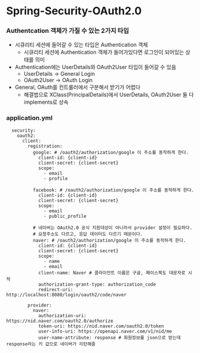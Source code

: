 # Spring-Security-OAuth2.0

### Authentcation 객체가 가질 수 있는 2가지 타입
- 시큐리티 세션에 들어갈 수 있는 타입은 Authentication 객체 
  - 시큐리티 세션에 Authentication 객체가 들어가있다면 로그인이 되어있는 상태를 의미
- Authentication에는 UserDetails와 OAuth2User 타입이 들어갈 수 있음
  - UserDetails -> General Login
  - OAuth2User -> OAuth Login
- General, OAuth를 컨트롤러에서 구분해서 받기가 어렵다
  - 해결법으로 XClass(PrincipalDetails)에서 UserDetails, OAuth2User 둘 다 implements로 상속 

### application.yml
```
  security:
    oauth2:
      client:
        registration:
          google: # /oauth2/authorization/google 이 주소를 동작하게 한다.
            client-id: {client-id}
            client-secret: {client-secret}
            scope:
              - email
              - profile

          facebook: # /oauth2/authorization/google 이 주소를 동작하게 한다.
            client-id: {client-id}
            client-secret: {client-secret}
            scope:
              - email
              - public_profile

          # 네이버는 OAuth2.0 공식 지원대상이 아니라서 provider 설정이 필요하다.
          # 요청주소도 다르고, 응답 데이터도 다르기 때문이다.
          naver: # /oauth2/authorization/google 이 주소를 동작하게 한다.
            client-id: {client-id}
            client-secret: {client-secret}
            scope:
              - name
              - email
            client-name: Naver # 클라이언트 이름은 구글, 페이스북도 대문자로 시작
            authorization-grant-type: authorization_code
            redirect-uri: http://localhost:8080/login/oauth2/code/naver

        provider:
          naver:
            authorization-uri: https://nid.naver.com/oauth2.0/authorize
            token-uri: https://nid.naver.com/oauth2.0/token
            user-info-uri: https://openapi.naver.com/v1/nid/me
            user-name-attribute: response # 회원정보를 json으로 받는데 response라는 키 값으로 네이버가 리턴해줌
```

